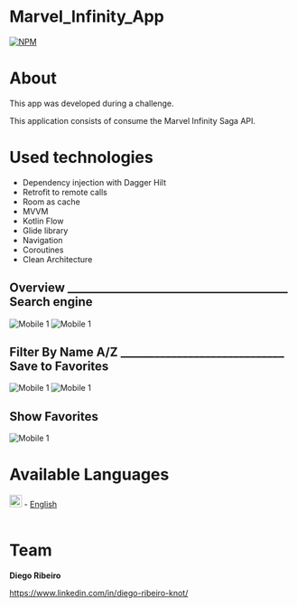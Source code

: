 # Marvel_Infinity_App


[![NPM](https://img.shields.io/npm/l/react)](https://github.com/dinoknot/GitHub_API_Project/blob/main/LICENSE)

# About

This app was developed during a challenge.

This application consists of consume the Marvel Infinity Saga API.

# Used technologies

- Dependency injection with Dagger Hilt
- Retrofit to remote calls
- Room as cache
- MVVM
- Kotlin Flow
- Glide library
- Navigation
- Coroutines
- Clean Architecture


## Overview _______________________________________ Search engine
![Mobile 1](https://github.com/dinoknot/assts/blob/main/assets_todo_app/infinity_1.png)  ![Mobile 1](https://github.com/dinoknot/assts/blob/main/assets_todo_app/infinity_3.png)



## Filter By Name A/Z _____________________________ Save to Favorites 
![Mobile 1](https://github.com/dinoknot/assts/blob/main/assets_todo_app/infinity_2.png) ![Mobile 1](https://github.com/dinoknot/assts/blob/main/assets_todo_app/infinity_4.png)



## Show Favorites
![Mobile 1](https://github.com/dinoknot/assts/blob/main/assets_todo_app/infinity_5.png)


# Available Languages
<img alt="English" title="English" src="https://cdn.staticaly.com/gh/hjnilsson/country-flags/master/svg/gb.svg" width="22"> - [English](../README.md) </br>
</br>


# Team

**Diego Ribeiro**

https://www.linkedin.com/in/diego-ribeiro-knot/
